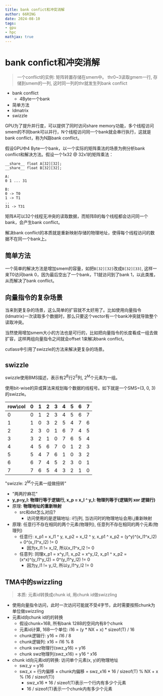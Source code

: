 ```yaml
---
title: bank confict和冲突消解
author: 66RING
date: 2024-08-10
tags: 
- gpu
- hpc
mathjax: true
---
```


# bank confict和冲突消解

> 一个conflict的实例: 矩阵转置存储在smem中。 thr0~3读取gmem一行, 存储到smem的一列, 这时同一列的thr就发生列bank conflict

- bank conflict
    * 4Byte一个bank
- 简单方法
- ldmatrix
- swizzle

GPU为了提升并行度，可以提供了同时访问share memory功能，多个线程访问smem的不同bank可以并行，N个线程访问同一个bank就会串行执行，这就是bank conflict，称为N路bank conflict。

假设GPU中4 Byte一个bank，以一个实际的矩阵乘法的场景为例分析bank conflict和解决方法。假设一个1x32 @ 32x1的矩阵乘法：

```
__share__ float A[32][32];
__share__ float B[32][32];

A: 
0 1 ... 31

B:
0 -> T0
1 -> T1
..
31 -> T31
```

矩阵A可以32个线程无冲突的读取数据，而矩阵B的每个线程都会访问同一个bank，会产生bank conflict。

解决bank conflict的本质就是重新映射存储的物理地址，使得每个线程访问的数据不在同一个bank上。

## 简单方法

一个简单的解决方法是增加smem的容量，如把`B[32][32]`改成`B[32][33]`, 这样一来T0访问bank 0，因为最后空出了一个bank，T1就访问到了bank 1，以此类推，从而解决了bank conflict。


## 向量指令的复杂场景

当来到更复杂的场景，这么简单的扩容就不太好用了。比如使用向量指令(ldmatrix)一次读取多个数据时，那么只要这个vector有一个bank冲突就导致整个读取冲突。

当然使用增加smem大小的方法也是可行的，比如把向量指令的长度看成一组去做扩容，这样两组向量指令之间就会offset 1来解决bank conflict。

cutlass中引用了swizzle的方法来解决更复杂的场景。


## **swizzle**

swizzle使用BMS描述，表示有$2^B$行$2^S$列, $2^M$个元素为一组。

使用bit-wise的异或算法来规划每个数据的线程号。如下就是一个SMS=(3, 0, 3)的swizzle。

| row\col | 0 | 1 | 2 | 3 | 4 | 5 | 6 | 7 |
|---------|---|---|---|---|---|---|---|---|
| 0       | 0 | 1 | 2 | 3 | 4 | 5 | 6 | 7 |
| 1       | 1 | 0 | 3 | 2 | 5 | 4 | 7 | 6 |
| 2       | 2 | 3 | 0 | 1 | 6 | 7 | 4 | 5 |
| 3       | 3 | 2 | 1 | 0 | 7 | 6 | 5 | 4 |
| 4       | 4 | 5 | 6 | 7 | 0 | 1 | 2 | 3 |
| 5       | 5 | 4 | 7 | 6 | 1 | 0 | 3 | 2 |
| 6       | 6 | 7 | 4 | 5 | 2 | 3 | 0 | 1 |
| 7       | 7 | 6 | 5 | 4 | 3 | 2 | 1 | 0 |

"swizzle: $2^M$个元素一组做扭转"

+ "两两拧麻花"
+ **y_p=y_l: 物理行等于逻辑行, x_p = x_l ^ y_l: 物理列等于(逻辑列 xor 逻辑行)**
+ 原理: **物理地址的重新映射**
    + src和dst怎么对应?
        + 访问使用的是逻辑地址: i行j列, 当访问时的物理地址会用i,j重新映射
+ 原理: 任意行不存在相同的两个元素(物理列), 任意列不存在相同的两个元素(物理列)
    + 任意行: x_p1 = x_l1 ^ y, x_p2 = x_l2 ^ y, x_p1 ^ x_p2 = (y^y)^(x_l1^x_l2) = 0^(x_l1^x_l2) != 0
        + 因为x_l1 != x_l2, 所以x_l1^x_l2 != 0
    + 任意列: 同理x_p1 = x^y_l1, x_p2 = x^y_l2, x_p1 ^ x_p2 = (x^x)^(y_l1^y_l2) = 0^(y_l1^y_l2) != 0
        + 因为y_l1 != y_l2, 所以y_l1^y_l2 != 0


##  TMA中的swizzling

> 本质: 元素id转换成chunk id, 用chunk id做swizzling

- 使用向量指令访问，此时一次访问可能就不受4字节，此时需要按照chunk为单位做swizzling
- 元素id向chunk id的的转换
    * 假设chunk=16B, 所有bank 128B的空间内有8个chunk
    * 元素id计算, 16B一个单位: i16 = (y * NX + x) * sizeof(T) / 16
    * chunk逻辑行: y16 = i16 / 8
    * chunk逻辑列: x16 = i16 % 8
    * chunk swz物理行(swz_y16) = y16
    * chunk swz物理列(swz_x16) = y16 ^ x16
- chunk id向元素id的转换: 访问单个元素(x, y)的物理地址
    * swz_y = y16
    * swz_x = 行内偏移 + chunk内偏移 = swz_x16 * 16 / sizeof(T) % NX + x % (16 / sizeof(T))
        + swz_x16 * 16 / sizeof(T)表示一个行内有多少个元素
        + 16 / sizeof(T)表示一个chunk内有多少个元素





